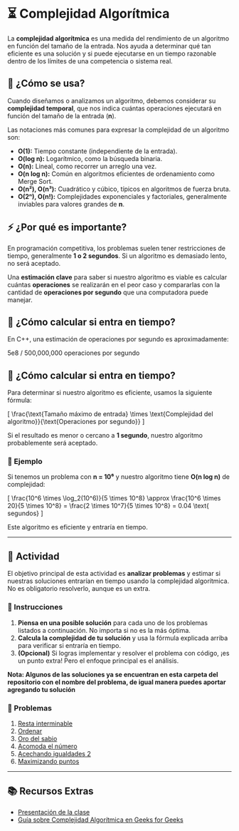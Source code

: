 # ⏳ Complejidad Algorítmica  

La **complejidad algorítmica** es una medida del rendimiento de un algoritmo en función del tamaño de la entrada. Nos ayuda a determinar qué tan eficiente es una solución y si puede ejecutarse en un tiempo razonable dentro de los límites de una competencia o sistema real.  

## 📌 ¿Cómo se usa?  

Cuando diseñamos o analizamos un algoritmo, debemos considerar su **complejidad temporal**, que nos indica cuántas operaciones ejecutará en función del tamaño de la entrada (**n**).  

Las notaciones más comunes para expresar la complejidad de un algoritmo son:  

- **O(1):** Tiempo constante (independiente de la entrada).  
- **O(log n):** Logarítmico, como la búsqueda binaria.  
- **O(n):** Lineal, como recorrer un arreglo una vez.  
- **O(n log n):** Común en algoritmos eficientes de ordenamiento como Merge Sort.  
- **O(n²), O(n³):** Cuadrático y cúbico, típicos en algoritmos de fuerza bruta.  
- **O(2ⁿ), O(n!):** Complejidades exponenciales y factoriales, generalmente inviables para valores grandes de **n**.  

## ⚡ ¿Por qué es importante?  

En programación competitiva, los problemas suelen tener restricciones de tiempo, generalmente **1 o 2 segundos**. Si un algoritmo es demasiado lento, no será aceptado.  

Una **estimación clave** para saber si nuestro algoritmo es viable es calcular cuántas **operaciones** se realizarán en el peor caso y compararlas con la cantidad de **operaciones por segundo** que una computadora puede manejar.  

## 🧮 ¿Cómo calcular si entra en tiempo?  

En C++, una estimación de operaciones por segundo es aproximadamente:  

5e8 / 500,000,000 operaciones por segundo


## 🧮 ¿Cómo calcular si entra en tiempo?  

Para determinar si nuestro algoritmo es eficiente, usamos la siguiente fórmula:  

\[
\frac{\text{Tamaño máximo de entrada} \times \text{Complejidad del algoritmo}}{\text{Operaciones por segundo}}
\]

Si el resultado es menor o cercano a **1 segundo**, nuestro algoritmo probablemente será aceptado.  

### 📌 Ejemplo  

Si tenemos un problema con **n = 10⁶** y nuestro algoritmo tiene **O(n log n)** de complejidad:  

\[
\frac{10^6 \times \log_2(10^6)}{5 \times 10^8} \approx \frac{10^6 \times 20}{5 \times 10^8} = \frac{2 \times 10^7}{5 \times 10^8} = 0.04 \text{ segundos}
\]

Este algoritmo es eficiente y entraría en tiempo.  

---

## 🎯 Actividad  

El objetivo principal de esta actividad es **analizar problemas** y estimar si nuestras soluciones entrarían en tiempo usando la complejidad algorítmica. No es obligatorio resolverlo, aunque es un extra.  

### 📌 Instrucciones  

1. **Piensa en una posible solución** para cada uno de los problemas listados a continuación. No importa si no es la más óptima.  
2. **Calcula la complejidad de tu solución** y usa la fórmula explicada arriba para verificar si entraría en tiempo.  
3. **(Opcional)** Si logras implementar y resolver el problema con código, ¡es un punto extra! Pero el enfoque principal es el análisis.  

**Nota: Algunos de las soluciones ya se encuentran en esta carpeta del repositorio con el nombre del problema, de igual manera puedes aportar agregando tu solución**

### 📌 Problemas  

1. [Resta interminable](https://omegaup.com/arena/problem/Resta-Interminable)  
2. [Ordenar](https://omegaup.com/arena/problem/Ordenar)  
3. [Oro del sabio](https://omegaup.com/arena/problem/Oro-del-sabio)
4. [Acomoda el número](https://omegaup.com/arena/problem/AcomodandoOMI)  
5. [Acechando igualdades 2](https://omegaup.com/arena/problem/Achecando-Igualdades-2) 
6. [Maximizando puntos](https://omegaup.com/arena/problem/Maximizando-Puntos) 

---

## 📚 Recursos Extras  

- [Presentación de la clase](https://sites.google.com/view/cpcfmat-uady/entrenamientos/análisis-de-complejidad?authuser=0) 
- [Guía sobre Complejidad Algorítmica en Geeks for Geeks](https://www.geeksforgeeks.org/analysis-algorithms-big-o-analysis/)  